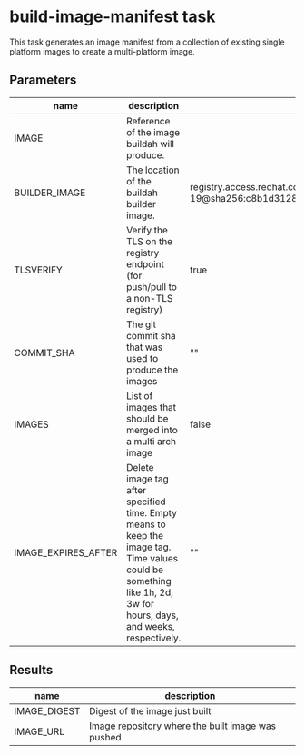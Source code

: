 # build-image-manifest task

This task generates an image manifest from a collection of existing single platform images to create a multi-platform image.

## Parameters
| name                | description                                                                                                                                                        |default value|required|
|---------------------|--------------------------------------------------------------------------------------------------------------------------------------------------------------------|---|---|
| IMAGE               | Reference of the image buildah will produce.                                                                                                                       ||true|
| BUILDER_IMAGE       | The location of the buildah builder image.                                                                                                                         |registry.access.redhat.com/ubi9/buildah:9.0.0-19@sha256:c8b1d312815452964885680fc5bc8d99b3bfe9b6961228c71a09c72ca8e915eb|false|
| TLSVERIFY           | Verify the TLS on the registry endpoint (for push/pull to a non-TLS registry)                                                                                      |true|false|
| COMMIT_SHA          | The git commit sha that was used to produce the images                                                                                                             |""|false|
| IMAGES              | List of images that should be merged into a multi arch image                                                                                                       |false|false|
| IMAGE_EXPIRES_AFTER | Delete image tag after specified time. Empty means to keep the image tag. Time values could be something like 1h, 2d, 3w for hours, days, and weeks, respectively. |""|false|

## Results
|name|description|
|---|---|
|IMAGE_DIGEST|Digest of the image just built|
|IMAGE_URL|Image repository where the built image was pushed|


